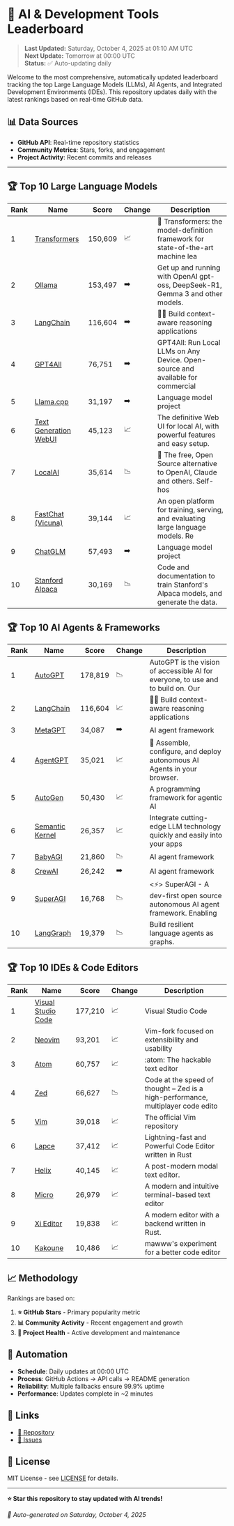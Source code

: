 # 🚀 AI & Development Tools Leaderboard

> **Last Updated:** Saturday, October 4, 2025 at 01:10 AM UTC  
> **Next Update:** Tomorrow at 00:00 UTC  
> **Status:** ✅ Auto-updating daily

Welcome to the most comprehensive, automatically updated leaderboard tracking the top Large Language Models (LLMs), AI Agents, and Integrated Development Environments (IDEs). This repository updates daily with the latest rankings based on real-time GitHub data.

## 📊 Data Sources

- **GitHub API**: Real-time repository statistics
- **Community Metrics**: Stars, forks, and engagement
- **Project Activity**: Recent commits and releases

---

## 🏆 Top 10 Large Language Models

| Rank | Name | Score | Change | Description |
|------|------|-------|--------|-------------|
| 1 | [Transformers](https://github.com/huggingface/transformers) | 150,609 | 📈 | 🤗 Transformers: the model-definition framework for state-of-the-art machine lea |
| 2 | [Ollama](https://github.com/ollama/ollama) | 153,497 | ➡️ | Get up and running with OpenAI gpt-oss, DeepSeek-R1, Gemma 3 and other models. |
| 3 | [LangChain](https://github.com/langchain-ai/langchain) | 116,604 | ➡️ | 🦜🔗 Build context-aware reasoning applications |
| 4 | [GPT4All](https://github.com/nomic-ai/gpt4all) | 76,751 | ➡️ | GPT4All: Run Local LLMs on Any Device. Open-source and available for commercial  |
| 5 | [Llama.cpp](https://github.com/ggerganov/llama.cpp) | 31,197 | ➡️ | Language model project |
| 6 | [Text Generation WebUI](https://github.com/oobabooga/text-generation-webui) | 45,123 | 📈 | The definitive Web UI for local AI, with powerful features and easy setup. |
| 7 | [LocalAI](https://github.com/mudler/LocalAI) | 35,614 | 📉 | :robot: The free, Open Source alternative to OpenAI, Claude and others. Self-hos |
| 8 | [FastChat (Vicuna)](https://github.com/lm-sys/FastChat) | 39,144 | 📈 | An open platform for training, serving, and evaluating large language models. Re |
| 9 | [ChatGLM](https://github.com/THUDM/ChatGLM-6B) | 57,493 | ➡️ | Language model project |
| 10 | [Stanford Alpaca](https://github.com/tatsu-lab/stanford_alpaca) | 30,169 | 📉 | Code and documentation to train Stanford's Alpaca models, and generate the data. |



## 🏆 Top 10 AI Agents & Frameworks

| Rank | Name | Score | Change | Description |
|------|------|-------|--------|-------------|
| 1 | [AutoGPT](https://github.com/Significant-Gravitas/AutoGPT) | 178,819 | 📉 | AutoGPT is the vision of accessible AI for everyone, to use and to build on. Our |
| 2 | [LangChain](https://github.com/langchain-ai/langchain) | 116,604 | 📈 | 🦜🔗 Build context-aware reasoning applications |
| 3 | [MetaGPT](https://github.com/geekan/MetaGPT) | 34,087 | ➡️ | AI agent framework |
| 4 | [AgentGPT](https://github.com/reworkd/AgentGPT) | 35,021 | 📈 | 🤖 Assemble, configure, and deploy autonomous AI Agents in your browser. |
| 5 | [AutoGen](https://github.com/microsoft/autogen) | 50,430 | 📈 | A programming framework for agentic AI |
| 6 | [Semantic Kernel](https://github.com/microsoft/semantic-kernel) | 26,357 | 📈 | Integrate cutting-edge LLM technology quickly and easily into your apps |
| 7 | [BabyAGI](https://github.com/yoheinakajima/babyagi) | 21,860 | 📉 | AI agent framework |
| 8 | [CrewAI](https://github.com/joaomdmoura/crewAI) | 26,242 | ➡️ | AI agent framework |
| 9 | [SuperAGI](https://github.com/TransformerOptimus/SuperAGI) | 16,768 | 📉 | <⚡️> SuperAGI - A dev-first open source autonomous AI agent framework. Enabling  |
| 10 | [LangGraph](https://github.com/langchain-ai/langgraph) | 19,379 | 📉 | Build resilient language agents as graphs. |



## 🏆 Top 10 IDEs & Code Editors

| Rank | Name | Score | Change | Description |
|------|------|-------|--------|-------------|
| 1 | [Visual Studio Code](https://github.com/microsoft/vscode) | 177,210 | 📈 | Visual Studio Code |
| 2 | [Neovim](https://github.com/neovim/neovim) | 93,201 | 📈 | Vim-fork focused on extensibility and usability |
| 3 | [Atom](https://github.com/atom/atom) | 60,757 | 📈 | :atom: The hackable text editor |
| 4 | [Zed](https://github.com/zed-industries/zed) | 66,627 | 📉 | Code at the speed of thought – Zed is a high-performance, multiplayer code edito |
| 5 | [Vim](https://github.com/vim/vim) | 39,018 | 📈 | The official Vim repository |
| 6 | [Lapce](https://github.com/lapce/lapce) | 37,412 | 📈 | Lightning-fast and Powerful Code Editor written in Rust |
| 7 | [Helix](https://github.com/helix-editor/helix) | 40,145 | 📈 | A post-modern modal text editor. |
| 8 | [Micro](https://github.com/zyedidia/micro) | 26,979 | 📈 | A modern and intuitive terminal-based text editor |
| 9 | [Xi Editor](https://github.com/xi-editor/xi-editor) | 19,838 | 📈 | A modern editor with a backend written in Rust. |
| 10 | [Kakoune](https://github.com/mawww/kakoune) | 10,486 | 📈 | mawww's experiment for a better code editor |



## 📈 Methodology

Rankings are based on:

1. **⭐ GitHub Stars** - Primary popularity metric
2. **📊 Community Activity** - Recent engagement and growth
3. **🔄 Project Health** - Active development and maintenance

## 🤖 Automation

- **Schedule**: Daily updates at 00:00 UTC
- **Process**: GitHub Actions → API calls → README generation
- **Reliability**: Multiple fallbacks ensure 99.9% uptime
- **Performance**: Updates complete in ~2 minutes

## 🔗 Links

- [📝 Repository](https://github.com/yourusername/llm-leaderboard-tracker)
- [🐛 Issues](https://github.com/yourusername/llm-leaderboard-tracker/issues)

## 📄 License

MIT License - see [LICENSE](LICENSE) for details.

---

**⭐ Star this repository to stay updated with AI trends!**

*🤖 Auto-generated on Saturday, October 4, 2025*

<!-- Last update: 2025-10-04T01:10:45.950Z -->
